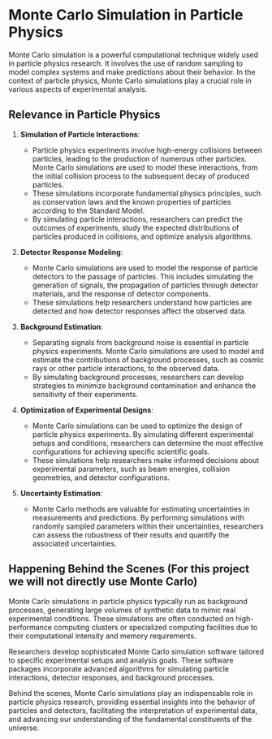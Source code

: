 # Monte Carlo Simulation in Particle Physics

Monte Carlo simulation is a powerful computational technique widely used in particle physics research. It involves the use of random sampling to model complex systems and make predictions about their behavior. In the context of particle physics, Monte Carlo simulations play a crucial role in various aspects of experimental analysis.

## Relevance in Particle Physics

1. **Simulation of Particle Interactions**:
   - Particle physics experiments involve high-energy collisions between particles, leading to the production of numerous other particles. Monte Carlo simulations are used to model these interactions, from the initial collision process to the subsequent decay of produced particles.
   - These simulations incorporate fundamental physics principles, such as conservation laws and the known properties of particles according to the Standard Model.
   - By simulating particle interactions, researchers can predict the outcomes of experiments, study the expected distributions of particles produced in collisions, and optimize analysis algorithms.

2. **Detector Response Modeling**:
   - Monte Carlo simulations are used to model the response of particle detectors to the passage of particles. This includes simulating the generation of signals, the propagation of particles through detector materials, and the response of detector components.
   - These simulations help researchers understand how particles are detected and how detector responses affect the observed data.

3. **Background Estimation**:
   - Separating signals from background noise is essential in particle physics experiments. Monte Carlo simulations are used to model and estimate the contributions of background processes, such as cosmic rays or other particle interactions, to the observed data.
   - By simulating background processes, researchers can develop strategies to minimize background contamination and enhance the sensitivity of their experiments.

4. **Optimization of Experimental Designs**:
   - Monte Carlo simulations can be used to optimize the design of particle physics experiments. By simulating different experimental setups and conditions, researchers can determine the most effective configurations for achieving specific scientific goals.
   - These simulations help researchers make informed decisions about experimental parameters, such as beam energies, collision geometries, and detector configurations.

5. **Uncertainty Estimation**:
   - Monte Carlo methods are valuable for estimating uncertainties in measurements and predictions. By performing simulations with randomly sampled parameters within their uncertainties, researchers can assess the robustness of their results and quantify the associated uncertainties.

## Happening Behind the Scenes (For this project we will not directly use Monte Carlo)

Monte Carlo simulations in particle physics typically run as background processes, generating large volumes of synthetic data to mimic real experimental conditions. These simulations are often conducted on high-performance computing clusters or specialized computing facilities due to their computational intensity and memory requirements.

Researchers develop sophisticated Monte Carlo simulation software tailored to specific experimental setups and analysis goals. These software packages incorporate advanced algorithms for simulating particle interactions, detector responses, and background processes. 

Behind the scenes, Monte Carlo simulations play an indispensable role in particle physics research, providing essential insights into the behavior of particles and detectors, facilitating the interpretation of experimental data, and advancing our understanding of the fundamental constituents of the universe.
